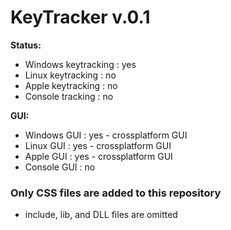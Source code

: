 # KeyTracker v.0.1

**Status:**
- Windows keytracking : yes
- Linux keytracking : no
- Apple keytracking : no
- Console tracking : no

**GUI:**
- Windows GUI : yes - crossplatform GUI
- Linux GUI : yes - crossplatform GUI
- Apple GUI : yes - crossplatform GUI
- Console GUI : no

### Only CSS files are added to this repository
- include, lib, and DLL files are omitted
